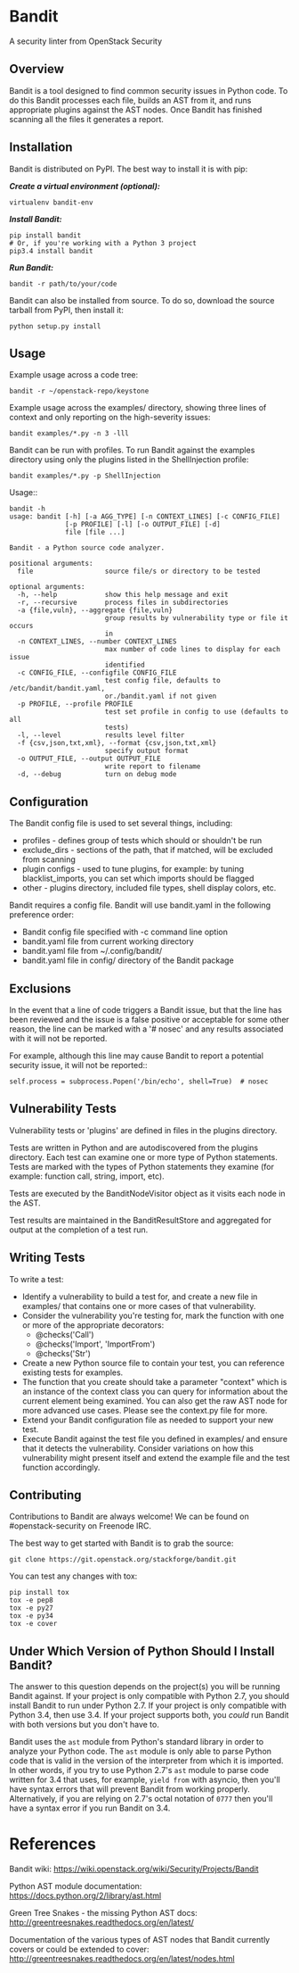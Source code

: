 Bandit
======

A security linter from OpenStack Security


Overview
--------
Bandit is a tool designed to find common security issues in Python code. To do
this Bandit processes each file, builds an AST from it, and runs appropriate
plugins against the AST nodes.  Once Bandit has finished scanning all the files
it generates a report.

Installation
------------
Bandit is distributed on PyPI.  The best way to install it is with pip:


***Create a virtual environment (optional):***

    virtualenv bandit-env

***Install Bandit:***

    pip install bandit
    # Or, if you're working with a Python 3 project
    pip3.4 install bandit

***Run Bandit:***

    bandit -r path/to/your/code


Bandit can also be installed from source.  To do so, download the source
tarball from PyPI, then install it:

    python setup.py install


Usage
-----
Example usage across a code tree:

    bandit -r ~/openstack-repo/keystone

Example usage across the examples/ directory, showing three lines of context
and only reporting on the high-severity issues:

    bandit examples/*.py -n 3 -lll

Bandit can be run with profiles.  To run Bandit against the examples directory
using only the plugins listed in the ShellInjection profile:

    bandit examples/*.py -p ShellInjection

Usage::

    bandit -h
    usage: bandit [-h] [-a AGG_TYPE] [-n CONTEXT_LINES] [-c CONFIG_FILE]
                  [-p PROFILE] [-l] [-o OUTPUT_FILE] [-d]
                  file [file ...]

    Bandit - a Python source code analyzer.

    positional arguments:
      file                  source file/s or directory to be tested

    optional arguments:
      -h, --help            show this help message and exit
      -r, --recursive       process files in subdirectories
      -a {file,vuln}, --aggregate {file,vuln}
                            group results by vulnerability type or file it occurs
                            in
      -n CONTEXT_LINES, --number CONTEXT_LINES
                            max number of code lines to display for each issue
                            identified
      -c CONFIG_FILE, --configfile CONFIG_FILE
                            test config file, defaults to /etc/bandit/bandit.yaml,
                            or./bandit.yaml if not given
      -p PROFILE, --profile PROFILE
                            test set profile in config to use (defaults to all
                            tests)
      -l, --level           results level filter
      -f {csv,json,txt,xml}, --format {csv,json,txt,xml}
                            specify output format
      -o OUTPUT_FILE, --output OUTPUT_FILE
                            write report to filename
      -d, --debug           turn on debug mode


Configuration
-------------
The Bandit config file is used to set several things, including:
 - profiles - defines group of tests which should or shouldn't be run
 - exclude_dirs - sections of the path, that if matched, will be excluded from
 scanning
 - plugin configs - used to tune plugins, for example: by tuning
 blacklist_imports, you can set which imports should be flagged
 - other - plugins directory, included file types, shell display
 colors, etc.

Bandit requires a config file.  Bandit will use bandit.yaml in the following
preference order:

 - Bandit config file specified with -c command line option
 - bandit.yaml file from current working directory
 - bandit.yaml file from ~/.config/bandit/
 - bandit.yaml file in config/ directory of the Bandit package


Exclusions
----------
In the event that a line of code triggers a Bandit issue, but that the line
has been reviewed and the issue is a false positive or acceptable for some
other reason, the line can be marked with a '# nosec' and any results
associated with it will not be reported.

For example, although this line may cause Bandit to report a potential
security issue, it will not be reported::

    self.process = subprocess.Popen('/bin/echo', shell=True)  # nosec


Vulnerability Tests
-------------------
Vulnerability tests or 'plugins' are defined in files in the plugins directory.

Tests are written in Python and are autodiscovered from the plugins directory.
Each test can examine one or more type of Python statements.  Tests are marked
with the types of Python statements they examine (for example: function call,
string, import, etc).

Tests are executed by the BanditNodeVisitor object as it visits each node in
the AST.

Test results are maintained in the BanditResultStore and aggregated for output
at the completion of a test run.


Writing Tests
-------------
To write a test:
 - Identify a vulnerability to build a test for, and create a new file in
   examples/ that contains one or more cases of that vulnerability.
 - Consider the vulnerability you're testing for, mark the function with one
   or more of the appropriate decorators:
   - @checks('Call')
   - @checks('Import', 'ImportFrom')
   - @checks('Str')
 - Create a new Python source file to contain your test, you can reference
   existing tests for examples.
 - The function that you create should take a parameter "context" which is
   an instance of the context class you can query for information about the
   current element being examined.  You can also get the raw AST node for
   more advanced use cases.  Please see the context.py file for more.
 - Extend your Bandit configuration file as needed to support your new test.
 - Execute Bandit against the test file you defined in examples/ and ensure
   that it detects the vulnerability.  Consider variations on how this
   vulnerability might present itself and extend the example file and the test
   function accordingly.


Contributing
------------
Contributions to Bandit are always welcome!  We can be found on #openstack-security
on Freenode IRC.

The best way to get started with Bandit is to grab the source:

    git clone https://git.openstack.org/stackforge/bandit.git

You can test any changes with tox:

    pip install tox
    tox -e pep8
    tox -e py27
    tox -e py34
    tox -e cover


Under Which Version of Python Should I Install Bandit?
------------------------------------------------------
The answer to this question depends on the project(s) you will be running
Bandit against. If your project is only compatible with Python 2.7, you
should install Bandit to run under Python 2.7. If your project is only
compatible with Python 3.4, then use 3.4. If your project supports both, you
*could* run Bandit with both versions but you don't have to.

Bandit uses the `ast` module from Python's standard library in order to
analyze your Python code. The `ast` module is only able to parse Python code
that is valid in the version of the interpreter from which it is imported. In
other words, if you try to use Python 2.7's `ast` module to parse code written
for 3.4 that uses, for example, `yield from` with asyncio, then you'll have
syntax errors that will prevent Bandit from working properly. Alternatively,
if you are relying on 2.7's octal notation of `0777` then you'll have a syntax
error if you run Bandit on 3.4.


References
==========

Bandit wiki: https://wiki.openstack.org/wiki/Security/Projects/Bandit

Python AST module documentation: https://docs.python.org/2/library/ast.html

Green Tree Snakes - the missing Python AST docs:
http://greentreesnakes.readthedocs.org/en/latest/

Documentation of the various types of AST nodes that Bandit currently covers
or could be extended to cover:
http://greentreesnakes.readthedocs.org/en/latest/nodes.html

